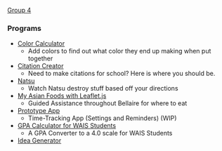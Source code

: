 [Group 4](https://phanmad000.github.io/Group4/)

### Programs
- [Color Calculator](https://phanmad000.github.io/ProgramsHW/ColorCalculator)
  - Add colors to find out what color they end up making when put together
- [Citation Creator](https://phanmad000.github.io/ProgramsHW/UserInput)
  - Need to make citations for school? Here is where you should be. 
- [Natsu](https://phanmad000.github.io/ProgramsHW/natsuFire.html)
  - Watch Natsu destroy stuff based off your directions
- [My Asian Foods with Leaflet.js](https://phanmad000.github.io/ProgramsHW/leaflet.html)
  - Guided Assistance throughout Bellaire for where to eat
- [Prototype App](https://phanmad000.github.io/ProgramsHW/prototypeApp.html)
  - Time-Tracking App (Settings and Reminders) (WIP)
- [GPA Calculator for WAIS Students](https://phanmad000.github.io/ProgramsHW/GPAcalculator.html)
  - A GPA Converter to a 4.0 scale for WAIS Students
- [Idea Generator](https://phanmad000.github.io/ProgramsHW/ideagenerator.html)
